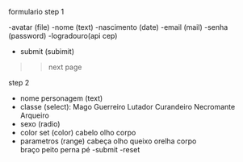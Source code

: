 formulario
step 1

-avatar (file)
-nome (text)
-nascimento (date)
-email (mail)
-senha (password)
-logradouro(api cep)
- submit (subimit)
>>next page 

step 2

- nome personagem (text)
- classe (select): 
    Mago
    Guerreiro
    Lutador
    Curandeiro
    Necromante
    Arqueiro
- sexo (radio)
- color set (color) 
    cabelo
    olho
    corpo
- parametros (range)
    cabeça
        olho
        queixo
        orelha
    corpo   
        braço
        peito
        perna 
        pé
-submit
-reset
        




